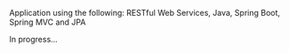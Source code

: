 Application using the following:
RESTful Web Services, Java, Spring Boot, Spring MVC and JPA

In progress...
